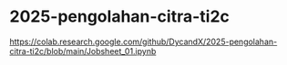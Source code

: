 # 2025-pengolahan-citra-ti2c
https://colab.research.google.com/github/DycandX/2025-pengolahan-citra-ti2c/blob/main/Jobsheet_01.ipynb

